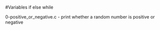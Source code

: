 #Variables if else while

0-positive_or_negative.c - print whether a random number is positive or negative
